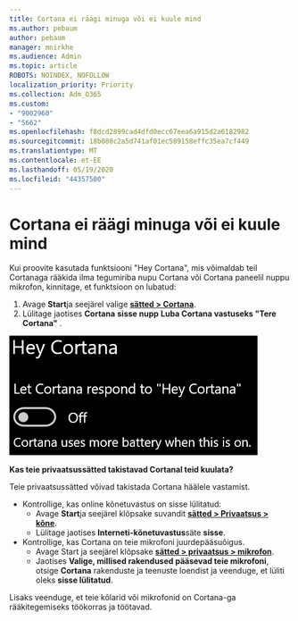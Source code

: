 ```yaml
---
title: Cortana ei räägi minuga või ei kuule mind
ms.author: pebaum
author: pebaum
manager: mnirkhe
ms.audience: Admin
ms.topic: article
ROBOTS: NOINDEX, NOFOLLOW
localization_priority: Priority
ms.collection: Adm_O365
ms.custom:
- "9002960"
- "5662"
ms.openlocfilehash: f8dcd2899cad4dfd0ecc67eea6a915d2a6182982
ms.sourcegitcommit: 18b080c2a5d741af01ec589158effc35ea7cf449
ms.translationtype: MT
ms.contentlocale: et-EE
ms.lasthandoff: 05/19/2020
ms.locfileid: "44357500"
---
```

# <a name="cortana-doesnt-talk-to-me-or-cant-hear-me"></a>Cortana ei räägi minuga või ei kuule mind

Kui proovite kasutada funktsiooni "Hey Cortana", mis võimaldab teil Cortanaga rääkida ilma tegumiriba nupu Cortana või Cortana paneelil nuppu mikrofon, kinnitage, et funktsioon on lubatud:

1. Avage **Start**ja seejärel valige **[sätted > Cortana](ms-settings:cortana?activationSource=GetHelp)**.
2. Lülitage jaotises **Cortana** **sisse nupp** **Luba Cortana vastuseks "Tere Cortana"** .

![Tere, Cortana](media/hey-cortana.png)

**Kas teie privaatsussätted takistavad Cortanal teid kuulata?**

Teie privaatsussätted võivad takistada Cortana häälele vastamist.
- Kontrollige, kas online kõnetuvastus on sisse lülitatud:
    - Avage **Start**ja seejärel klõpsake suvandit **[sätted > Privaatsus > kõne](ms-settings:privacy-speech?activationSource=GetHelp)**.
    - Lülitage jaotises **Interneti-kõnetuvastus**säte **sisse**.
- Kontrollige, kas Cortana on teie mikrofoni juurdepääsuõigus. 
    - Avage Start ja seejärel klõpsake **[sätted > privaatsus > mikrofon](ms-settings:privacy-microphone?activationSource=GetHelp)**.
    - Jaotises **Valige, millised rakendused pääsevad teie mikrofoni**, otsige **Cortana** rakenduste ja teenuste loendist ja veenduge, et lüliti oleks **sisse lülitatud**.

Lisaks veenduge, et teie kõlarid või mikrofonid on Cortana-ga rääkitegemiseks töökorras ja töötavad.
